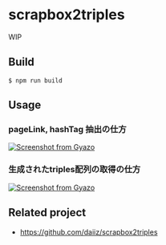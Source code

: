 # scrapbox2triples

WIP

## Build
```
$ npm run build
```

## Usage

### pageLink, hashTag 抽出の仕方
[![Screenshot from Gyazo](https://gyazo.com/aec8a48932157a1a53288bf433c5bfaa/raw)](https://gyazo.com/aec8a48932157a1a53288bf433c5bfaa)

### 生成されたtriples配列の取得の仕方
[![Screenshot from Gyazo](https://gyazo.com/9149bcaa99fcdd5ddf32b525d07a58f9/raw)](https://gyazo.com/9149bcaa99fcdd5ddf32b525d07a58f9)


## Related project
- https://github.com/daiiz/scrapbox2triples
